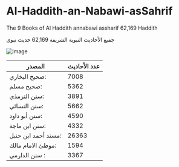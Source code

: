 # Al-Haddith-an-Nabawi-asSahrif
The 9 Books of Al Haddith annabawi assharif 62,169 Haddith

جميع الأحاديث النبوية الشريفة 62,169 حديث نبوي

![image](https://github.com/mejbass/Al-Haddith-an-Nabawi-asSahrif/assets/130122304/4e5cdc4f-a5ec-45a0-ab07-84cbdb6326dc)

|المصدر                | عدد الأحاديث |
| ----------------------- |------------------|
|صحيح البخاري:           |              7008|
|صحيح مسلم:            |              5362|
|سنن الترمذي:       |              3891|
|سنن النسائي:          |              5662|
|سنن أبو داود:         |              4590|
|سنن ابن ماجة:          |              4332|
|مسند أحمد ابن حنبل: |             26363|
|موطئ الامام مالك:          |              1594|
|سنن الدارمي :         |              3367|

